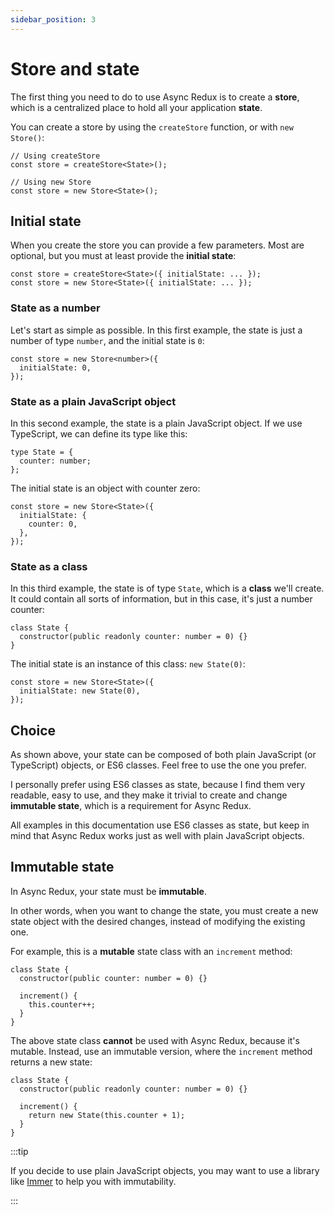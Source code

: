 ```yaml
---
sidebar_position: 3
---
```


# Store and state

The first thing you need to do to use Async Redux is to create a **store**,
which is a centralized place to hold all your application **state**.

You can create a store by using the `createStore` function,
or with `new Store()`:

```tsx
// Using createStore
const store = createStore<State>();

// Using new Store
const store = new Store<State>(); 
```

## Initial state

When you create the store you can provide a few parameters.
Most are optional, but you must at least provide the **initial state**:

```tsx
const store = createStore<State>({ initialState: ... });
const store = new Store<State>({ initialState: ... }); 
```

### State as a number

Let's start as simple as possible.
In this first example, the state is just a number of type `number`,
and the initial state is `0`:

```tsx
const store = new Store<number>({
  initialState: 0,
});
```

### State as a plain JavaScript object

In this second example, the state is a plain JavaScript object.
If we use TypeScript, we can define its type like this:

```tsx
type State = {
  counter: number;
};
```

The initial state is an object with counter zero:

```tsx
const store = new Store<State>({
  initialState: {
    counter: 0,
  },
});
```

### State as a class

In this third example, the state is of type `State`, which is a **class** we'll create.
It could contain all sorts of information, but in this case, it's just a number counter:

```tsx
class State {
  constructor(public readonly counter: number = 0) {}
}
```

The initial state is an instance of this class: `new State(0)`:

```tsx
const store = new Store<State>({
  initialState: new State(0),
});
```

## Choice

As shown above, your state can be composed of both plain JavaScript (or TypeScript) objects,
or ES6 classes. Feel free to use the one you prefer.

I personally prefer using ES6 classes as state,
because I find them very readable, easy to use,
and they make it trivial to create and change **immutable state**,
which is a requirement for Async Redux.

All examples in this documentation use ES6 classes as state,
but keep in mind that Async Redux works just as well with plain JavaScript objects.

## Immutable state

In Async Redux, your state must be **immutable**.

In other words, when you want to change the state, you must create a new state object with the
desired changes, instead of modifying the existing one.

For example, this is a **mutable** state class with an `increment` method:

```tsx
class State {
  constructor(public counter: number = 0) {}

  increment() {
    this.counter++;
  }
}
```

The above state class **cannot** be used with Async Redux, because it's mutable.
Instead, use an immutable version, where the `increment` method returns a new state:

```tsx
class State {
  constructor(public readonly counter: number = 0) {}

  increment() {
    return new State(this.counter + 1);
  }
}
```

:::tip

If you decide to use plain JavaScript objects, you may want to use a library
like [Immer](https://www.npmjs.com/package/immer) to help you with immutability.

:::
